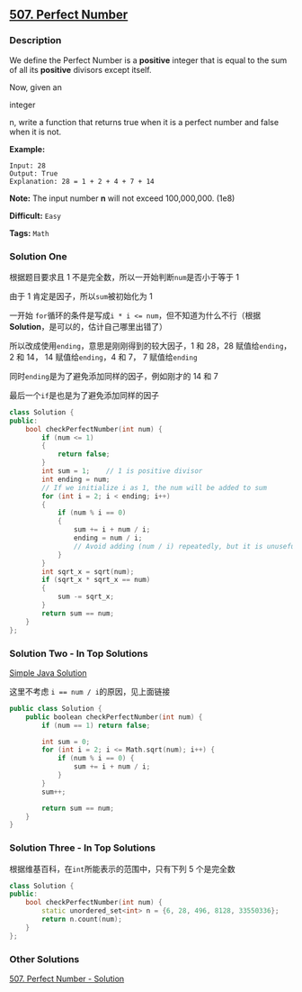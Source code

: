 ## [507. Perfect Number](https://leetcode.com/problems/perfect-number/description/)

### Description

We define the Perfect Number is a **positive** integer that is equal to the sum of all its **positive** divisors except itself.

Now, given an

integer

n, write a function that returns true when it is a perfect number and false when it is not.

**Example:**

```
Input: 28
Output: True
Explanation: 28 = 1 + 2 + 4 + 7 + 14

```

**Note:** The input number **n** will not exceed 100,000,000. (1e8)

**Difficult:** `Easy`

**Tags:** `Math`

### Solution One

根据题目要求且 1 不是完全数，所以一开始判断`num`是否小于等于 1

由于 1 肯定是因子，所以`sum`被初始化为 1

一开始 `for`循环的条件是写成`i * i <= num`，但不知道为什么不行（根据**Solution**，是可以的，估计自己哪里出错了）

所以改成使用`ending`，意思是刚刚得到的较大因子，1 和 28，28 赋值给`ending`， 2 和 14， 14 赋值给`ending`，4 和 7， 7 赋值给`ending`

同时`ending`是为了避免添加同样的因子，例如刚才的 14 和 7

最后一个`if`是也是为了避免添加同样的因子

```c++
class Solution {
public:
    bool checkPerfectNumber(int num) {
        if (num <= 1)
        {
            return false;
        }
        int sum = 1;    // 1 is positive divisor
        int ending = num;
        // If we initialize i as 1, the num will be added to sum
        for (int i = 2; i < ending; i++)
        {
            if (num % i == 0)
            {
                sum += i + num / i;
                ending = num / i;
                // Avoid adding (num / i) repeatedly, but it is unuseful if i * i == num
            }
        }
        int sqrt_x = sqrt(num);
        if (sqrt_x * sqrt_x == num)
        {
            sum -= sqrt_x;
        }
        return sum == num;
    }
};
```

### Solution Two - In Top Solutions

[Simple Java Solution](https://discuss.leetcode.com/topic/84259/simple-java-solution)

这里不考虑 `i == num / i`的原因，见上面链接

```c++
public class Solution {
    public boolean checkPerfectNumber(int num) {
        if (num == 1) return false;

        int sum = 0;
        for (int i = 2; i <= Math.sqrt(num); i++) {
            if (num % i == 0) {
                sum += i + num / i;
            }
        }
        sum++;

        return sum == num;
    }
}
```

### Solution Three - In Top Solutions

根据维基百科，在`int`所能表示的范围中，只有下列 5 个是完全数

```c++
class Solution {
public:
    bool checkPerfectNumber(int num) {
        static unordered_set<int> n = {6, 28, 496, 8128, 33550336};
        return n.count(num);
    }
};
```

### Other Solutions

[507. Perfect Number - Solution](https://leetcode.com/problems/perfect-number/solution/)
